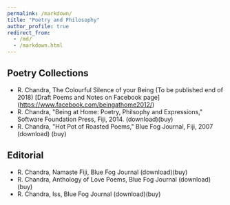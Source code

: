```yaml
---
permalink: /markdown/
title: "Poetry and Philosophy"
author_profile: true
redirect_from: 
  - /md/
  - /markdown.html
---
```


## Poetry Collections
* R. Chandra, The Colourful Silence of your Being (To be published end of 2018) [Draft Poems and Notes on Facebook page] (https://www.facebook.com/beingathome2012/)
* R. Chandra, "Being at Home: Poetry, Philsophy and Expressions," Software Foundation Press, Fiji, 2014.  (download)(buy)
* R. Chandra, "Hot Pot of Roasted Poems," Blue Fog Journal, Fiji, 2007 (download) (buy)

## Editorial 
* R. Chandra,  Namaste Fiji, Blue Fog Journal  (download)(buy)
* R. Chandra,  Anthology of Love Poems, Blue Fog Journal  (download)(buy) 
* R. Chandra,  Iss, Blue Fog Journal  (download)(buy)
